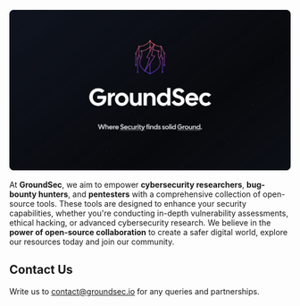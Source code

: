 ![GroundSec](https://raw.githubusercontent.com/groundsec/.github/main/profile/groundsec.png)

At **GroundSec**, we aim to empower **cybersecurity researchers**, **bug-bounty hunters**, and **pentesters** with a comprehensive collection of open-source tools. These tools are designed to enhance your security capabilities, whether you're conducting in-depth vulnerability assessments, ethical hacking, or advanced cybersecurity research. We believe in the **power of open-source collaboration** to create a safer digital world, explore our resources today and join our community.

## Contact Us

Write us to [contact@groundsec.io](mailto:contact@groundsec.io) for any queries and partnerships.

